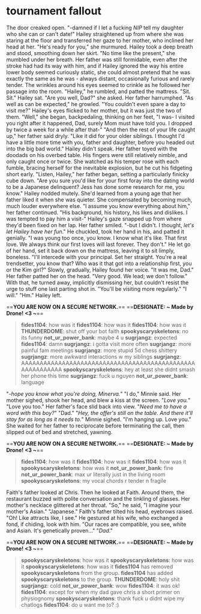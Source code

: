 # tournament fallout

The door creaked open.
"-damned if I let a fucking *NIP* tell my daughter who she can or can't date!"
Hailey straightened up from where she was staring at the floor and transferred her gaze to her mother, who inclined her head at her. "He's ready for you," she murmured.
Hailey took a deep breath and stood, smoothing down her skirt. "No time like the present," she mumbled under her breath.
Her father was still formidable, even after the stroke had had its way with him, and if Hailey ignored the way his entire lower body seemed curiously static, she could almost pretend that he was exactly the same as he was - always distant, occasionally furious and rarely tender. The wrinkles around his eyes seemed to crinkle as he followed her passage into the room. "Hailey," he rumbled, and patted the mattress. "Sit. Sit."
Hailey sat. "Are you well, Dad?" she asked.
Her father harrumphed. "As well as can be expected," he growled. "You couldn't even spare a day to visit me?"
Hailey's eyes flicked to her mother, but it was just the two of them. "Well," she began, backpedaling, thinking on her feet, "I was- I visited you right after it happened, Dad, surely Mom must have told you. I dropped by twice a week for a while after that-"
"And then the rest of your life caught up," her father said dryly. "Like it did for your older siblings. I thought I'd have a little more time with you, father and daughter, before you headed out into the big bad world."
Hailey didn't speak. Her father toyed with the doodads on his overbed table. His fingers were still relatively nimble, and only caught once or twice. She watched as his temper rose with each fumble, bracing herself for the inevitable explosion, but he cut his fidgeting short early.
"Listen, Hailey," her father began, setting a particularly finicky cube down. "Are you sure you'd like for your first foray into the dating world to be a Japanese delinquent? Jess has done some research for me, you know."
Hailey nodded mutely. She'd learned from a young age that her father liked it when she was quieter. She compensated by becoming much, much louder everywhere else.
"I assume you know everything about him," her father continued. "His background, his history, his likes and dislikes. I was tempted to pay him a visit-"
Hailey's gaze snapped up from where they'd been fixed on her lap. Her father smiled.
"-but I didn't. I thought, *let's let Hailey have her fun*." He chuckled, took her hand in his, and patted it genially. "I was young too once, you know. I know what it's like. That first love. We always think our first loves will last forever. They don't." He let go of her hand, set it back down on the mattress, leaving it to sit limply, boneless. "I'll intercede with your principal. Set her straight. You're a real trendsetter, you know that? Who was it that got into a relationship first, you or the Kim girl?"
Slowly, gradually, Hailey found her voice. "It was me, Dad."
Her father patted her on the head. "Very good. We lead; we don't follow." With that, he turned away, implicitly dismissing her, but couldn't resist the urge to stuff one last parting shot in. "You'll be visiting more regularly."
"I will."
"Hm."
Hailey left.

==**YOU ARE NOW ON A SECURE NETWORK.**==
==**DESIGNATE: ~ Made by Drone! <3 ~**==
>**fides1104**: how was it
>**fides1104**: how was it
>**fides1104**: how was it
>**THUNDERDOME**: shut off your bot faith
>**spookyscaryskeletons**: no its funny
>**not_ur_power_bank**: maybe 4 u
>**sugrjangz**: expected
>**fides1104**: damn
>**sugrjangz**: i gotta visit more often
>**sugrjangz**: more painful fam meetings
>**sugrjangz**: more stupid 5d chess shittery
>**sugrjangz**: more awkward interactions w my siblings
>**sugrjangz**: AAAAAAAAAAAAAAAAAAAAAAAAAAAAAAAAAAAAAAAAAAAAAAAAAAAAAAAAAA
>**spookyscaryskeletons**: hey at least she didnt smash her phone this time
>**sugrjangz**: fuck u nguyen
>**not_ur_power_bank**: language

"*-hope you know what you're doing, Minerva.*"
"I do," Minnie said.
Her mother sighed, shook her head, and blew a kiss at the screen. "*Love you.*"
"Love you too."
Her father's face slid back into view. "*Need me to have a word with this boy?*"
"Dad."
"*Hey, the offer's still on the table. And there it'll stay for as long as it needs to.*"
Minnie sighed. "I'm hanging up. Love you." She waited for her father to reciprocate before terminating the call, then slipped out of bed and stretched, yawning.

==**YOU ARE NOW ON A SECURE NETWORK.**==
==**DESIGNATE: ~ Made by Drone! <3 ~**==
>**fides1104**: how was it
>**fides1104**: how was it
>**fides1104**: how was it
>**spookyscaryskeletons**: how was it
>**not_ur_power_bank**: fine
>**not_ur_power_bank**: max ur literally just in the living room
>**spookyscaryskeletons**: my vocal chords r tender n fragile

Faith's father looked at Chris. Then he looked at Faith. Around them, the restaurant buzzed with polite conversation and the tinkling of glasses. Her mother's necklace glittered at her throat.
"So," he said, "I imagine your mother's Asian."
"Japanese."
Faith's father tilted his head, eyebrows raised. "Oh! Like attracts like, I see." He gestured at his wife, who exchanged a fond, if chiding, look with him. "Our races are compatible, you see, white and Asian. It's genetically proven..."
"*Dad*."

==**YOU ARE NOW ON A SECURE NETWORK.**==
==**DESIGNATE: ~ Made by Drone! <3 ~**==
>**spookyscaryskeletons**: how was it
>**spookyscaryskeletons**: how was it
>**spookyscaryskeletons**: how was it
>**fides1104** has removed **spookyscaryskeletons** from the group.
>**fides1104** has added **spookyscaryskeletons** to the group.
>**THUNDERDOME**: holy shit
>**sugrjangz**: cold
>**not_ur_power_bank**: wow
>**fides1104**: it was ok!
>**fides1104**: except for when my dad gave chris a short primer on physiognomy
>**spookyscaryskeletons**: thank fuck u didnt wipe my chatlogs
>**fides1104**: do u want me to? :)